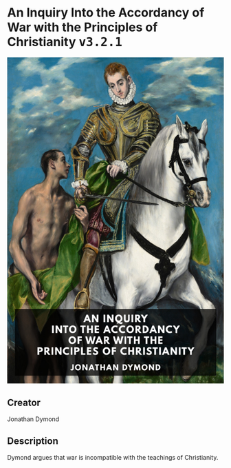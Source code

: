 
# An Inquiry Into the Accordancy of War with the Principles of Christianity <kbd>v3.2.1</kbd>

<center>
  <img src="./cover-1024.jpg"/>
</center>

## Creator
Jonathan Dymond

## Description
Dymond argues that war is incompatible with the teachings of Christianity.
